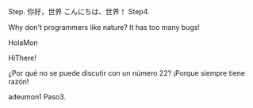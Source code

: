 Step.
你好，世界
こんにちは、世界！
Step4.

Why don't programmers like nature? It has too many bugs!

HolaMon

HiThere!

¿Por qué no se puede discutir con un número 22? ¡Porque siempre tiene razón!

adeumon1
Paso3.
